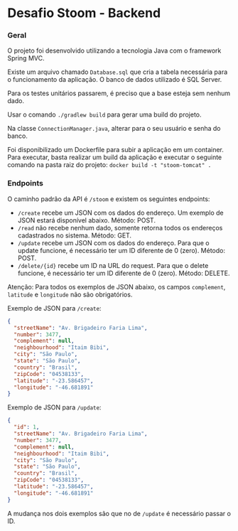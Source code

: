 # Desafio Stoom - Backend

### Geral
O projeto foi desenvolvido utilizando a tecnologia Java com o framework Spring MVC.

Existe um arquivo chamado `Database.sql` que cria a tabela necessária para o funcionamento da aplicação. 
O banco de dados utilizado é SQL Server.

Para os testes unitários passarem, é preciso que a base esteja sem nenhum dado.

Usar o comando `./gradlew build` para gerar uma build do projeto.

Na classe `ConnectionManager.java`, alterar para o seu usuário e senha do banco.

Foi disponibilizado um Dockerfile para subir a aplicação em um container.
Para executar, basta realizar um build da aplicação e executar o seguinte comando na pasta raiz do projeto:
`docker build -t "stoom-tomcat" .`

### Endpoints

O caminho padrão da API é `/stoom` e existem os seguintes endpoints:
* `/create` recebe um JSON com os dados do endereço. Um exemplo de JSON estará disponível abaixo. Método: POST.
* `/read` não recebe nenhum dado, somente retorna todos os endereços cadastrados no sistema. Método: GET.
* `/update` recebe um JSON com os dados do endereço. Para que o update funcione, é necessário ter um ID diferente de 0 (zero). Método: POST.
* `/delete/{id}` recebe um ID na URL do request. Para que o delete funcione, é necessário ter um ID diferente de 0 (zero). Método: DELETE.

Atenção: Para todos os exemplos de JSON abaixo, os campos `complement`, `latitude` e `longitude` não são obrigatórios.

Exemplo de JSON para `/create`:
```json
{
  "streetName": "Av. Brigadeiro Faria Lima",
  "number": 3477,
  "complement": null,
  "neighbourhood": "Itaim Bibi",
  "city": "São Paulo",
  "state": "São Paulo",
  "country": "Brasil",
  "zipCode": "04538133",
  "latitude": "-23.586457",
  "longitude": "-46.681891"
}
```

Exemplo de JSON para `/update`:

```json
{
  "id": 1,
  "streetName": "Av. Brigadeiro Faria Lima",
  "number": 3477,
  "complement": null,
  "neighbourhood": "Itaim Bibi",
  "city": "São Paulo",
  "state": "São Paulo",
  "country": "Brasil",
  "zipCode": "04538133",
  "latitude": "-23.586457",
  "longitude": "-46.681891"
}
```
A mudança nos dois exemplos são que no de `/update` é necessário passar o ID.
